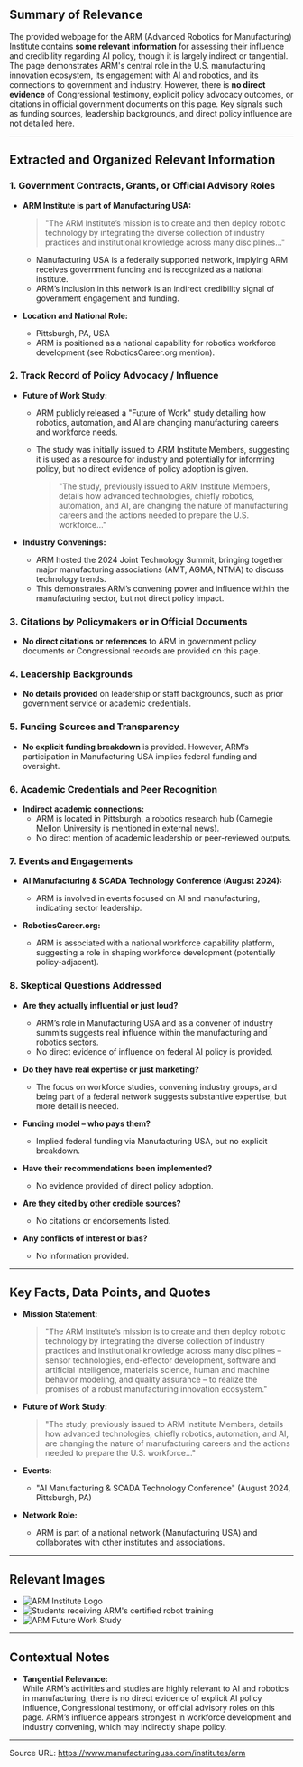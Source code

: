 ## Summary of Relevance

The provided webpage for the ARM (Advanced Robotics for Manufacturing) Institute contains **some relevant information** for assessing their influence and credibility regarding AI policy, though it is largely indirect or tangential. The page demonstrates ARM's central role in the U.S. manufacturing innovation ecosystem, its engagement with AI and robotics, and its connections to government and industry. However, there is **no direct evidence** of Congressional testimony, explicit policy advocacy outcomes, or citations in official government documents on this page. Key signals such as funding sources, leadership backgrounds, and direct policy influence are not detailed here.

---

## Extracted and Organized Relevant Information

### 1. Government Contracts, Grants, or Official Advisory Roles

- **ARM Institute is part of Manufacturing USA:**  
  > "The ARM Institute’s mission is to create and then deploy robotic technology by integrating the diverse collection of industry practices and institutional knowledge across many disciplines..."
  - Manufacturing USA is a federally supported network, implying ARM receives government funding and is recognized as a national institute.
  - ARM’s inclusion in this network is an indirect credibility signal of government engagement and funding.

- **Location and National Role:**  
  - Pittsburgh, PA, USA
  - ARM is positioned as a national capability for robotics workforce development (see RoboticsCareer.org mention).

### 2. Track Record of Policy Advocacy / Influence

- **Future of Work Study:**  
  - ARM publicly released a "Future of Work" study detailing how robotics, automation, and AI are changing manufacturing careers and workforce needs.
  - The study was initially issued to ARM Institute Members, suggesting it is used as a resource for industry and potentially for informing policy, but no direct evidence of policy adoption is given.

    > "The study, previously issued to ARM Institute Members, details how advanced technologies, chiefly robotics, automation, and AI, are changing the nature of manufacturing careers and the actions needed to prepare the U.S. workforce..."

- **Industry Convenings:**  
  - ARM hosted the 2024 Joint Technology Summit, bringing together major manufacturing associations (AMT, AGMA, NTMA) to discuss technology trends.
  - This demonstrates ARM’s convening power and influence within the manufacturing sector, but not direct policy impact.

### 3. Citations by Policymakers or in Official Documents

- **No direct citations or references** to ARM in government policy documents or Congressional records are provided on this page.

### 4. Leadership Backgrounds

- **No details provided** on leadership or staff backgrounds, such as prior government service or academic credentials.

### 5. Funding Sources and Transparency

- **No explicit funding breakdown** is provided. However, ARM’s participation in Manufacturing USA implies federal funding and oversight.

### 6. Academic Credentials and Peer Recognition

- **Indirect academic connections:**
  - ARM is located in Pittsburgh, a robotics research hub (Carnegie Mellon University is mentioned in external news).
  - No direct mention of academic leadership or peer-reviewed outputs.

### 7. Events and Engagements

- **AI Manufacturing & SCADA Technology Conference (August 2024):**
  - ARM is involved in events focused on AI and manufacturing, indicating sector leadership.

- **RoboticsCareer.org:**  
  - ARM is associated with a national workforce capability platform, suggesting a role in shaping workforce development (potentially policy-adjacent).

### 8. Skeptical Questions Addressed

- **Are they actually influential or just loud?**
  - ARM’s role in Manufacturing USA and as a convener of industry summits suggests real influence within the manufacturing and robotics sectors.
  - No direct evidence of influence on federal AI policy is provided.

- **Do they have real expertise or just marketing?**
  - The focus on workforce studies, convening industry groups, and being part of a federal network suggests substantive expertise, but more detail is needed.

- **Funding model – who pays them?**
  - Implied federal funding via Manufacturing USA, but no explicit breakdown.

- **Have their recommendations been implemented?**
  - No evidence provided of direct policy adoption.

- **Are they cited by other credible sources?**
  - No citations or endorsements listed.

- **Any conflicts of interest or bias?**
  - No information provided.

---

## Key Facts, Data Points, and Quotes

- **Mission Statement:**  
  > "The ARM Institute’s mission is to create and then deploy robotic technology by integrating the diverse collection of industry practices and institutional knowledge across many disciplines – sensor technologies, end-effector development, software and artificial intelligence, materials science, human and machine behavior modeling, and quality assurance – to realize the promises of a robust manufacturing innovation ecosystem."

- **Future of Work Study:**  
  > "The study, previously issued to ARM Institute Members, details how advanced technologies, chiefly robotics, automation, and AI, are changing the nature of manufacturing careers and the actions needed to prepare the U.S. workforce..."

- **Events:**  
  - "AI Manufacturing & SCADA Technology Conference" (August 2024, Pittsburgh, PA)

- **Network Role:**  
  - ARM is part of a national network (Manufacturing USA) and collaborates with other institutes and associations.

---

## Relevant Images

- ![ARM Institute Logo](https://www.manufacturingusa.com/sites/manufacturingusa.com/files/styles/medium/public/ARM_horizontal_fullColor.png?itok=8SljAAKl)
- ![Students receiving ARM's certified robot training](https://www.manufacturingusa.com/sites/manufacturingusa.com/files/styles/240_square_scale_and_crop/public/ARM%20Certified%20Robot%20Training.jpeg?itok=CYjva4FS)
- ![ARM Future Work Study](https://www.manufacturingusa.com/sites/manufacturingusa.com/files/styles/240_square_scale_and_crop/public/ARM%20Future%20Work%20Study.png?itok=cz9P66Yh)

---

## Contextual Notes

- **Tangential Relevance:**  
  While ARM’s activities and studies are highly relevant to AI and robotics in manufacturing, there is no direct evidence of explicit AI policy influence, Congressional testimony, or official advisory roles on this page. ARM’s influence appears strongest in workforce development and industry convening, which may indirectly shape policy.

---

Source URL: https://www.manufacturingusa.com/institutes/arm